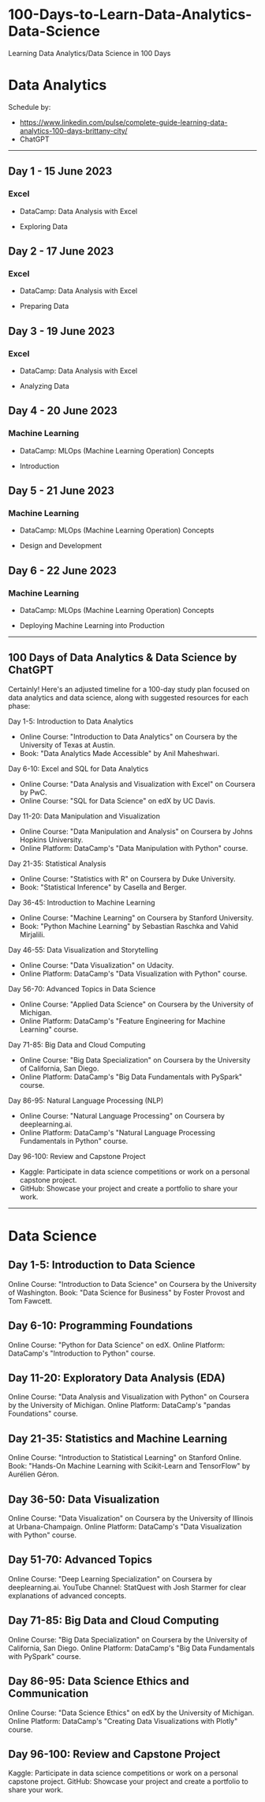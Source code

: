 # 100-Days-to-Learn-Data-Analytics-Data-Science
Learning Data Analytics/Data Science in 100 Days

# Data Analytics
Schedule by: 
* https://www.linkedin.com/pulse/complete-guide-learning-data-analytics-100-days-brittany-city/
* ChatGPT
---

## Day 1 - 15 June 2023
### Excel
- DataCamp: Data Analysis with Excel
* Exploring Data

## Day 2 - 17 June 2023
### Excel
- DataCamp: Data Analysis with Excel
* Preparing Data

## Day 3 - 19 June 2023
### Excel
- DataCamp: Data Analysis with Excel
* Analyzing Data

## Day 4 - 20 June 2023
### Machine Learning
- DataCamp: MLOps (Machine Learning Operation) Concepts
* Introduction

## Day 5 - 21 June 2023
### Machine Learning
- DataCamp: MLOps (Machine Learning Operation) Concepts
* Design and Development

## Day 6 - 22 June 2023
### Machine Learning
- DataCamp: MLOps (Machine Learning Operation) Concepts
* Deploying Machine Learning into Production
---

## 100 Days of Data Analytics & Data Science by ChatGPT
Certainly! Here's an adjusted timeline for a 100-day study plan focused on data analytics and data science, along with suggested resources for each phase:

Day 1-5: Introduction to Data Analytics
- Online Course: "Introduction to Data Analytics" on Coursera by the University of Texas at Austin.
- Book: "Data Analytics Made Accessible" by Anil Maheshwari.

Day 6-10: Excel and SQL for Data Analytics
- Online Course: "Data Analysis and Visualization with Excel" on Coursera by PwC.
- Online Course: "SQL for Data Science" on edX by UC Davis.

Day 11-20: Data Manipulation and Visualization
- Online Course: "Data Manipulation and Analysis" on Coursera by Johns Hopkins University.
- Online Platform: DataCamp's "Data Manipulation with Python" course.

Day 21-35: Statistical Analysis
- Online Course: "Statistics with R" on Coursera by Duke University.
- Book: "Statistical Inference" by Casella and Berger.

Day 36-45: Introduction to Machine Learning
- Online Course: "Machine Learning" on Coursera by Stanford University.
- Book: "Python Machine Learning" by Sebastian Raschka and Vahid Mirjalili.

Day 46-55: Data Visualization and Storytelling
- Online Course: "Data Visualization" on Udacity.
- Online Platform: DataCamp's "Data Visualization with Python" course.

Day 56-70: Advanced Topics in Data Science
- Online Course: "Applied Data Science" on Coursera by the University of Michigan.
- Online Platform: DataCamp's "Feature Engineering for Machine Learning" course.

Day 71-85: Big Data and Cloud Computing
- Online Course: "Big Data Specialization" on Coursera by the University of California, San Diego.
- Online Platform: DataCamp's "Big Data Fundamentals with PySpark" course.

Day 86-95: Natural Language Processing (NLP)
- Online Course: "Natural Language Processing" on Coursera by deeplearning.ai.
- Online Platform: DataCamp's "Natural Language Processing Fundamentals in Python" course.

Day 96-100: Review and Capstone Project
- Kaggle: Participate in data science competitions or work on a personal capstone project.
- GitHub: Showcase your project and create a portfolio to share your work.

---

# Data Science
## Day 1-5: Introduction to Data Science

Online Course: "Introduction to Data Science" on Coursera by the University of Washington.
Book: "Data Science for Business" by Foster Provost and Tom Fawcett.

## Day 6-10: Programming Foundations

Online Course: "Python for Data Science" on edX.
Online Platform: DataCamp's "Introduction to Python" course.

## Day 11-20: Exploratory Data Analysis (EDA)

Online Course: "Data Analysis and Visualization with Python" on Coursera by the University of Michigan.
Online Platform: DataCamp's "pandas Foundations" course.

## Day 21-35: Statistics and Machine Learning

Online Course: "Introduction to Statistical Learning" on Stanford Online.
Book: "Hands-On Machine Learning with Scikit-Learn and TensorFlow" by Aurélien Géron.

## Day 36-50: Data Visualization

Online Course: "Data Visualization" on Coursera by the University of Illinois at Urbana-Champaign.
Online Platform: DataCamp's "Data Visualization with Python" course.

## Day 51-70: Advanced Topics

Online Course: "Deep Learning Specialization" on Coursera by deeplearning.ai.
YouTube Channel: StatQuest with Josh Starmer for clear explanations of advanced concepts.

## Day 71-85: Big Data and Cloud Computing

Online Course: "Big Data Specialization" on Coursera by the University of California, San Diego.
Online Platform: DataCamp's "Big Data Fundamentals with PySpark" course.

## Day 86-95: Data Science Ethics and Communication

Online Course: "Data Science Ethics" on edX by the University of Michigan.
Online Platform: DataCamp's "Creating Data Visualizations with Plotly" course.

## Day 96-100: Review and Capstone Project

Kaggle: Participate in data science competitions or work on a personal capstone project.
GitHub: Showcase your project and create a portfolio to share your work.
